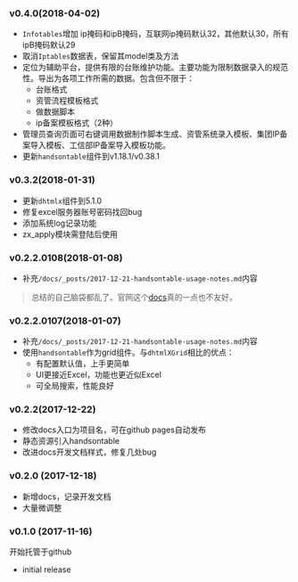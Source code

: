 

### v0.4.0(2018-04-02)

- `Infotables`增加 ip掩码和ipB掩码，互联网ip掩码默认32，其他默认30，所有ipB掩码默认29
- 取消`Iptables`数据表，保留其model类及方法
- 定位为辅助平台，提供有限的台账维护功能。主要功能为限制数据录入的规范性。导出为各项工作所需的数据。包含但不限于：
  - 台账格式
  - 资管流程模板格式
  - 做数据脚本
  - ip备案模板格式（2种）
- 管理员查询页面可右键调用数据制作脚本生成、资管系统录入模板、集团IP备案导入模板、工信部IP备案导入模板功能。
- 更新`handsontable`组件到v1.18.1/v0.38.1

### v0.3.2(2018-01-31)

- 更新`dhtmlx`组件到5.1.0
- 修复excel服务器账号密码找回bug
- 添加系统log记录功能
- zx_apply模块需登陆后使用

### v0.2.2.0108(2018-01-08)

- 补充`/docs/_posts/2017-12-21-handsontable-usage-notes.md`内容

> 总结的自己脑袋都乱了。官网这个[docs](https://docs.handsontable.com)真的一点也不友好。

### v0.2.2.0107(2018-01-07)

- 补充`/docs/_posts/2017-12-21-handsontable-usage-notes.md`内容
- 使用`handsontable`作为grid组件。与`dhtmlXGrid`相比的优点：
  - 有配置默认值，上手更简单
  - UI更接近Excel，功能也更近似Excel
  - 可全局搜索，性能良好

### v0.2.2(2017-12-22)

- 修改docs入口为项目名，可在github pages自动发布
- 静态资源引入handsontable
- 改进docs开发文档样式，修复几处bug

### v0.2.0 (2017-12-18)

- 新增docs，记录开发文档
- 大量微调整

### v0.1.0 (2017-11-16)

开始托管于github

- initial release